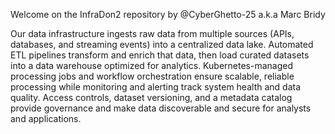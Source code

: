 Welcome on the InfraDon2 repository by @CyberGhetto-25 a.k.a Marc Bridy

Our data infrastructure ingests raw data from multiple sources (APIs, databases, and streaming events) into a centralized data lake. Automated ETL pipelines transform and enrich that data, then load curated datasets into a data warehouse optimized for analytics. Kubernetes-managed processing jobs and workflow orchestration ensure scalable, reliable processing while monitoring and alerting track system health and data quality. Access controls, dataset versioning, and a metadata catalog provide governance and make data discoverable and secure for analysts and applications.
